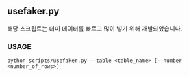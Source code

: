## usefaker.py

해당 스크립트는 더미 데이터를 빠르고 많이 넣기 위해 개발되었습니다. 

### USAGE

```
python scripts/usefaker.py --table <table_name> [--number <number_of_rows>]
```